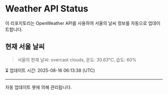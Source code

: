 
# Weather API Status

이 리포지토리는 OpenWeather API를 사용하여 서울의 날씨 정보를 자동으로 업데이트합니다.

## 현재 서울 날씨
> 서울의 현재 날씨: overcast clouds, 온도: 30.63°C, 습도: 60%

⏳ 업데이트 시간: 2025-08-16 06:13:38 (UTC)

---
자동 업데이트 봇에 의해 관리됩니다.
